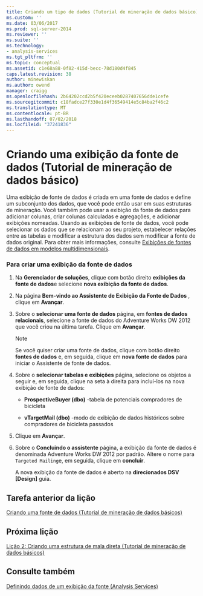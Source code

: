 ```yaml
---
title: Criando um tipo de dados (Tutorial de mineração de dados básico) de exibição da fonte | Microsoft Docs
ms.custom: ''
ms.date: 03/06/2017
ms.prod: sql-server-2014
ms.reviewer: ''
ms.suite: ''
ms.technology:
- analysis-services
ms.tgt_pltfrm: ''
ms.topic: conceptual
ms.assetid: c1e68a88-0f82-415d-becc-78d180d4f845
caps.latest.revision: 38
author: minewiskan
ms.author: owend
manager: craigg
ms.openlocfilehash: 2b64202ccd2b5f420eceeb0287407656dde1cefe
ms.sourcegitcommit: c18fadce27f330e1d4f36549414e5c84ba2f46c2
ms.translationtype: MT
ms.contentlocale: pt-BR
ms.lasthandoff: 07/02/2018
ms.locfileid: "37241836"
---
```

# <a name="creating-a-data-source-view-basic-data-mining-tutorial"></a>Criando uma exibição da fonte de dados (Tutorial de mineração de dados básico)
  Uma exibição de fonte de dados é criada em uma fonte de dados e define um subconjunto dos dados, que você pode então usar em suas estruturas de mineração. Você também pode usar a exibição da fonte de dados para adicionar colunas, criar colunas calculadas e agregações, e adicionar exibições nomeadas. Usando as exibições de fonte de dados, você pode selecionar os dados que se relacionam ao seu projeto, estabelecer relações entre as tabelas e modificar a estrutura dos dados sem modificar a fonte de dados original. Para obter mais informações, consulte [Exibições de fontes de dados em modelos multidimensionais](../analysis-services/multidimensional-models/data-source-views-in-multidimensional-models.md).  
  
### <a name="to-create-a-data-source-view"></a>Para criar uma exibição da fonte de dados  
  
1.  Na **Gerenciador de soluções**, clique com botão direito **exibições da fonte de dados**e selecione **nova exibição da fonte de dados**.  
  
2.  Na página **Bem-vindo ao Assistente de Exibição da Fonte de Dados** , clique em **Avançar**.  
  
3.  Sobre o **selecionar uma fonte de dados** página, em **fontes de dados relacionais**, selecione a fonte de dados do Adventure Works DW 2012 que você criou na última tarefa. Clique em **Avançar**.  
  
    > [!NOTE]  
    >  Se você quiser criar uma fonte de dados, clique com botão direito **fontes de dados** e, em seguida, clique em **nova fonte de dados** para iniciar o Assistente de fonte de dados.  
  
4.  Sobre o **selecionar tabelas e exibições** página, selecione os objetos a seguir e, em seguida, clique na seta à direita para incluí-los na nova exibição de fonte de dados:  
  
    -   **ProspectiveBuyer (dbo)** -tabela de potenciais compradores de bicicleta  
  
    -   **vTargetMail (dbo)** -modo de exibição de dados históricos sobre compradores de bicicleta passados  
  
5.  Clique em **Avançar**.  
  
6.  Sobre o **Concluindo o assistente** página, a exibição da fonte de dados é denominada Adventure Works DW 2012 por padrão. Altere o nome para `Targeted Mailing`e, em seguida, clique em **concluir**.  
  
     A nova exibição da fonte de dados é aberto na **direcionados DSV [Design]** guia.  
  
## <a name="previous-task-in-lesson"></a>Tarefa anterior da lição  
 [Criando uma fonte de dados &#40;Tutorial de mineração de dados básicos&#41;](../../2014/tutorials/creating-a-data-source-basic-data-mining-tutorial.md)  
  
## <a name="next-lesson"></a>Próxima lição  
 [Lição 2: Criando uma estrutura de mala direta &#40;Tutorial de mineração de dados básicos&#41;](../../2014/tutorials/lesson-2-building-a-targeted-mailing-structure-basic-data-mining-tutorial.md)  
  
## <a name="see-also"></a>Consulte também  
 [Definindo dados de um exibição da fonte &#40;Analysis Services&#41;](../analysis-services/multidimensional-models/defining-a-data-source-view-analysis-services.md)  
  
  
